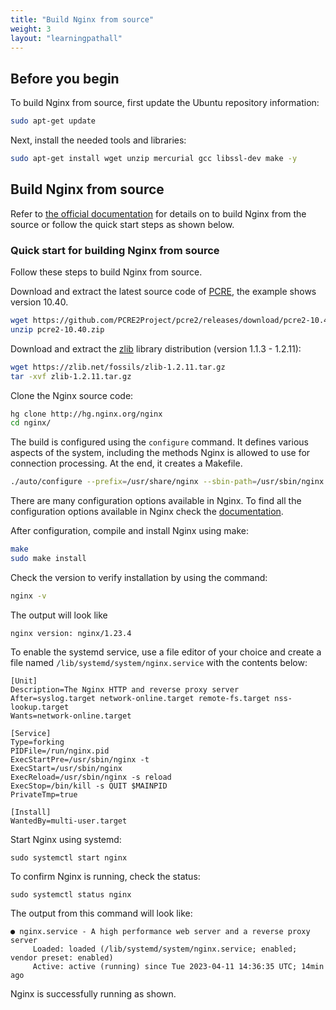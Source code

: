 ```yaml
---
title: "Build Nginx from source"
weight: 3
layout: "learningpathall"
---
```


## Before you begin

To build Nginx from source, first update the Ubuntu repository information:

```bash
sudo apt-get update
```

Next, install the needed tools and libraries:

```bash
sudo apt-get install wget unzip mercurial gcc libssl-dev make -y

```

## Build Nginx from source

Refer to [the official documentation](http://nginx.org/en/docs/configure.html) for details on to build Nginx from the source or follow the quick start steps as shown below.

### Quick start for building Nginx from source

Follow these steps to build Nginx from source.

Download and extract the latest source code of [PCRE](http://www.pcre.org/), the example shows version 10.40. 

```bash { pre_cmd="sudo apt remove -y nginx" }
wget https://github.com/PCRE2Project/pcre2/releases/download/pcre2-10.40/pcre2-10.40.zip
unzip pcre2-10.40.zip
```

Download and extract the [zlib](https://zlib.net/fossils/) library distribution (version 1.1.3 - 1.2.11):

```bash
wget https://zlib.net/fossils/zlib-1.2.11.tar.gz
tar -xvf zlib-1.2.11.tar.gz
```

Clone the Nginx source code:

```bash
hg clone http://hg.nginx.org/nginx
cd nginx/
```

The build is configured using the `configure` command. It defines various aspects of the system, including the methods Nginx is allowed to use for connection processing. At the end, it creates a Makefile.

```bash { cwd="./nginx" }
./auto/configure --prefix=/usr/share/nginx --sbin-path=/usr/sbin/nginx --conf-path=/etc/nginx/nginx.conf --http-log-path=/var/log/nginx/access.log --error-log-path=/var/log/nginx/error.log --lock-path=/var/lock/nginx.lock --pid-path=/run/nginx.pid --with-http_ssl_module --modules-path=/etc/nginx/modules --with-stream=dynamic --with-pcre=../pcre2-10.40 --with-zlib=../zlib-1.2.11
```

There are many configuration options available in Nginx. To find all the configuration options available in Nginx check the [documentation](http://nginx.org/en/docs/configure.html).

After configuration, compile and install Nginx using make:

```bash { cwd="./nginx" }
make
sudo make install
```

Check the version to verify installation by using the command:

```bash
nginx -v
```

The output will look like

```output
nginx version: nginx/1.23.4
```

To enable the systemd service, use a file editor of your choice and create a file named `/lib/systemd/system/nginx.service` with the contents below:

```console
[Unit]
Description=The Nginx HTTP and reverse proxy server
After=syslog.target network-online.target remote-fs.target nss-lookup.target
Wants=network-online.target

[Service]
Type=forking
PIDFile=/run/nginx.pid
ExecStartPre=/usr/sbin/nginx -t
ExecStart=/usr/sbin/nginx
ExecReload=/usr/sbin/nginx -s reload
ExecStop=/bin/kill -s QUIT $MAINPID
PrivateTmp=true

[Install]
WantedBy=multi-user.target
```

Start Nginx using systemd:

```console
sudo systemctl start nginx
```

To confirm Nginx is running, check the status:

```console
sudo systemctl status nginx
```

The output from this command will look like:

```output
● nginx.service - A high performance web server and a reverse proxy server
     Loaded: loaded (/lib/systemd/system/nginx.service; enabled; vendor preset: enabled)
     Active: active (running) since Tue 2023-04-11 14:36:35 UTC; 14min ago
```
Nginx is successfully running as shown.
